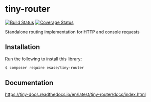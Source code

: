 # tiny-router

[![Build Status](https://travis-ci.com/esase/tiny-router.svg?branch=master)](https://travis-ci.com/github/esase/tiny-router/builds)
[![Coverage Status](https://coveralls.io/repos/github/esase/tiny-router/badge.svg?branch=master)](https://coveralls.io/github/esase/tiny-router?branch=master)

Standalone routing implementation for HTTP and console requests


## Installation

Run the following to install this library:

```bash
$ composer require esase/tiny-router
```

## Documentation

https://tiny-docs.readthedocs.io/en/latest/tiny-router/docs/index.html
